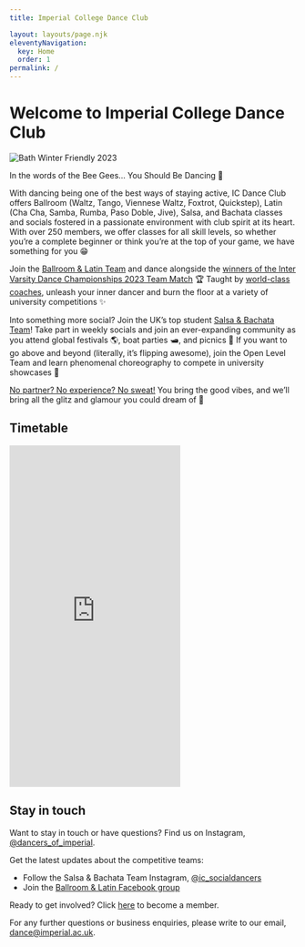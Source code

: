 ```yaml
---
title: Imperial College Dance Club

layout: layouts/page.njk
eleventyNavigation:
  key: Home
  order: 1
permalink: /
---
```


# Welcome to Imperial College Dance Club

![Bath Winter Friendly 2023](/images/bath23.jpg)

In the words of the Bee Gees… You Should Be Dancing 🪩

With dancing being one of the best ways of staying active, IC Dance Club offers Ballroom (Waltz, Tango, Viennese Waltz, Foxtrot, Quickstep), Latin (Cha Cha, Samba, Rumba, Paso Doble, Jive), Salsa, and Bachata classes and socials fostered in a passionate environment with club spirit at its heart. With over 250 members, we offer classes for all skill levels, so whether you’re a complete beginner or think you’re at the top of your game, we have something for you 😁

Join the [Ballroom & Latin Team](/ballroom-and-latin-team/) and dance alongside the [winners of the Inter Varsity Dance Championships 2023 Team Match](/posts/2021-22/ivdc/) 🏆 Taught by [world-class coaches](/instructors/), unleash your inner dancer and burn the floor at a variety of university competitions ✨

Into something more social? Join the UK’s top student [Salsa & Bachata Team](/salsa-and-bachata/)! Take part in weekly socials and join an ever-expanding community as you attend global festivals 🌎, boat parties 🛥, and picnics 🌳 If you want to go above and beyond (literally, it’s flipping awesome), join the Open Level Team and learn phenomenal choreography to compete in university showcases 💃

[No partner? No experience? No sweat!](/faq/) You bring the good vibes, and we’ll bring all the glitz and glamour you could dream of 🤩

## Timetable

<iframe src="https://calendar.google.com/calendar/embed?height=600&wkst=2&bgcolor=%23ffffff&ctz=Europe%2FLondon&showTitle=0&showPrint=0&hl=en_GB&mode=WEEK&src=YWExNmVhOTU3M2EyMGYzYTMwYjMyNDY4OWZjNjk1MDRlOTVmM2E2ZTMzNzY2MWQzMzk1NjBkNWM5NjIxYWQwY0Bncm91cC5jYWxlbmRhci5nb29nbGUuY29t&src=OGRkZDQ3ZGE0NTIxOTc4NzRkYmNjMmYzNGMwYWZlYjFkOWRhMjA2Njg5OWVjNTkxNjFkNzViZjZkMjg3ODY1MkBncm91cC5jYWxlbmRhci5nb29nbGUuY29t&color=%23D50000&color=%2333B679" style="border-width:0" width="auto" height="600" frameborder="0" scrolling="no"></iframe>

## Stay in touch

Want to stay in touch or have questions? Find us on Instagram, [@dancers\_of\_imperial](https://www.instagram.com/dancers_of_imperial/).

Get the latest updates about the competitive teams:
- Follow the Salsa & Bachata Team Instagram, [@ic\_socialdancers](https://www.instagram.com/ic_socialdancers/)
- Join the [Ballroom & Latin Facebook group](https://www.facebook.com/groups/1753191215487540/)

Ready to get involved? Click [here](https://www.imperialcollegeunion.org/shop/csp/dance-club/dance-club-membership-24-25) to become a member.

For any further questions or business enquiries, please write to our email, [dance@imperial.ac.uk](mailto:dance@imperial.ac.uk).

